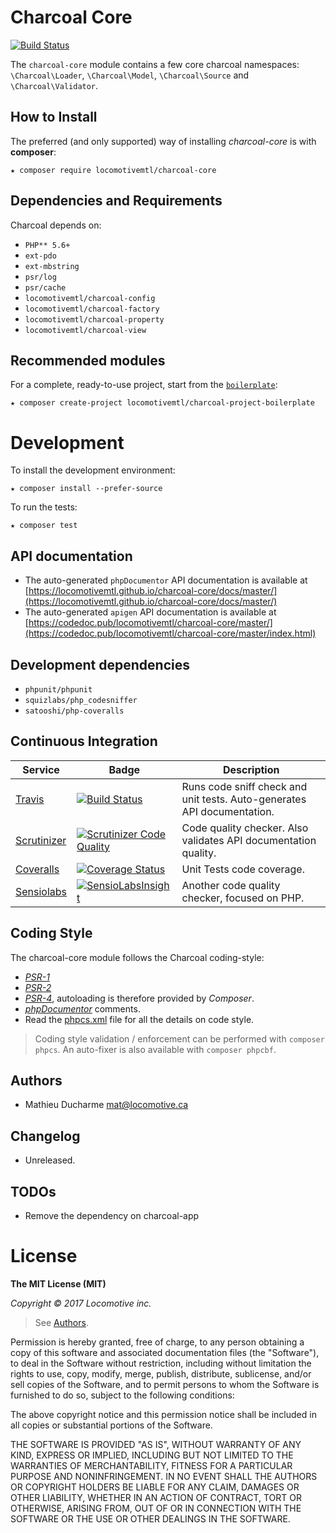 Charcoal Core
=============

[![Build Status](https://travis-ci.org/locomotivemtl/charcoal-core.svg?branch=master)](https://travis-ci.org/locomotivemtl/charcoal-core)

The `charcoal-core` module contains a few core charcoal namespaces: `\Charcoal\Loader`, `\Charcoal\Model`, `\Charcoal\Source` and `\Charcoal\Validator`.

## How to Install

The preferred (and only supported) way of installing _charcoal-core_ is with **composer**:

```shell
★ composer require locomotivemtl/charcoal-core
```

## Dependencies and Requirements

Charcoal depends on:

-   `PHP** 5.6+`
-   `ext-pdo`
-   `ext-mbstring`
-   `psr/log`
-   `psr/cache`
-   `locomotivemtl/charcoal-config`
-   `locomotivemtl/charcoal-factory`
-   `locomotivemtl/charcoal-property`
-   `locomotivemtl/charcoal-view`

## Recommended modules

For a complete, ready-to-use project, start from the [`boilerplate`](https://github.com/locomotivemtl/charcoal-project-boilerplate):

```shell
★ composer create-project locomotivemtl/charcoal-project-boilerplate
```

# Development

To install the development environment:

```shell
★ composer install --prefer-source
```

To run the tests:

```shell
★ composer test
```

## API documentation

-   The auto-generated `phpDocumentor` API documentation is available at [https://locomotivemtl.github.io/charcoal-core/docs/master/](https://locomotivemtl.github.io/charcoal-core/docs/master/)
-   The auto-generated `apigen` API documentation is available at [https://codedoc.pub/locomotivemtl/charcoal-core/master/](https://codedoc.pub/locomotivemtl/charcoal-core/master/index.html)

## Development dependencies

-   `phpunit/phpunit`
-   `squizlabs/php_codesniffer`
-   `satooshi/php-coveralls`

## Continuous Integration

| Service | Badge | Description |
| ------- | ----- | ----------- |
| [Travis](https://travis-ci.org/locomotivemtl/charcoal-base) | [![Build Status](https://travis-ci.org/locomotivemtl/charcoal-core.svg?branch=master)](https://travis-ci.org/locomotivemtl/charcoal-core) | Runs code sniff check and unit tests. Auto-generates API documentation. |
| [Scrutinizer](https://scrutinizer-ci.com/g/locomotivemtl/charcoal-core/) | [![Scrutinizer Code Quality](https://scrutinizer-ci.com/g/locomotivemtl/charcoal-core/badges/quality-score.png?b=master)](https://scrutinizer-ci.com/g/locomotivemtl/charcoal-core/?branch=master) | Code quality checker. Also validates API documentation quality. |
| [Coveralls](https://coveralls.io/github/locomotivemtl/charcoal-core) | [![Coverage Status](https://coveralls.io/repos/github/locomotivemtl/charcoal-core/badge.svg?branch=master)](https://coveralls.io/github/locomotivemtl/charcoal-core?branch=master) | Unit Tests code coverage. |
| [Sensiolabs](https://insight.sensiolabs.com/projects/ab15f6b0-2063-445e-81d7-2575b919b0ab) | [![SensioLabsInsight](https://insight.sensiolabs.com/projects/ab15f6b0-2063-445e-81d7-2575b919b0ab/mini.png)](https://insight.sensiolabs.com/projects/ab15f6b0-2063-445e-81d7-2575b919b0ab) | Another code quality checker, focused on PHP. |

## Coding Style

The charcoal-core module follows the Charcoal coding-style:

-   [_PSR-1_](https://github.com/php-fig/fig-standards/blob/master/accepted/PSR-1-basic-coding-standard.md)
-   [_PSR-2_](https://github.com/php-fig/fig-standards/blob/master/accepted/PSR-2-coding-style-guide.md)
-   [_PSR-4_](https://github.com/php-fig/fig-standards/blob/master/accepted/PSR-4-autoloader.md), autoloading is therefore provided by _Composer_.
-   [_phpDocumentor_](http://phpdoc.org/) comments.
-   Read the [phpcs.xml](phpcs.xml) file for all the details on code style.

> Coding style validation / enforcement can be performed with `composer phpcs`. An auto-fixer is also available with `composer phpcbf`.



## Authors

-   Mathieu Ducharme <mat@locomotive.ca>

## Changelog

-   Unreleased.

## TODOs

-   Remove the dependency on charcoal-app

# License

**The MIT License (MIT)**

_Copyright © 2017 Locomotive inc._
> See [Authors](#authors).

Permission is hereby granted, free of charge, to any person obtaining a copy of this software and associated documentation files (the "Software"), to deal in the Software without restriction, including without limitation the rights to use, copy, modify, merge, publish, distribute, sublicense, and/or sell copies of the Software, and to permit persons to whom the Software is furnished to do so, subject to the following conditions:

The above copyright notice and this permission notice shall be included in all copies or substantial portions of the Software.

THE SOFTWARE IS PROVIDED "AS IS", WITHOUT WARRANTY OF ANY KIND, EXPRESS OR IMPLIED, INCLUDING BUT NOT LIMITED TO THE WARRANTIES OF MERCHANTABILITY, FITNESS FOR A PARTICULAR PURPOSE AND NONINFRINGEMENT. IN NO EVENT SHALL THE AUTHORS OR COPYRIGHT HOLDERS BE LIABLE FOR ANY CLAIM, DAMAGES OR OTHER LIABILITY, WHETHER IN AN ACTION OF CONTRACT, TORT OR OTHERWISE, ARISING FROM, OUT OF OR IN CONNECTION WITH THE SOFTWARE OR THE USE OR OTHER DEALINGS IN THE SOFTWARE.
